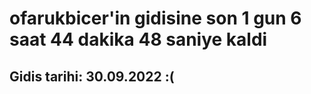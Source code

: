 # ofarukbicer'in gidisine son 1 gun 6 saat 44 dakika 48 saniye kaldi

## Gidis tarihi: 30.09.2022 :(